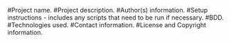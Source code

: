 #Project name.
#Project description.
#Author(s) information.
#Setup instructions - includes any scripts that need to be run if necessary.
#BDD.
#Technologies used.
#Contact information.
#License and Copyright information.